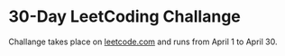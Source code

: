 # 30-Day LeetCoding Challange

Challange takes place on [leetcode.com](https://leetcode.com/) and runs from April 1 to April 30.